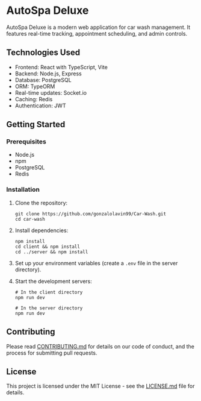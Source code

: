 # AutoSpa Deluxe

AutoSpa Deluxe is a modern web application for car wash management. It features real-time tracking, appointment scheduling, and admin controls.

## Technologies Used

- Frontend: React with TypeScript, Vite
- Backend: Node.js, Express
- Database: PostgreSQL
- ORM: TypeORM
- Real-time updates: Socket.io
- Caching: Redis
- Authentication: JWT

## Getting Started

### Prerequisites

- Node.js
- npm
- PostgreSQL
- Redis

### Installation

1. Clone the repository:
   ```
   git clone https://github.com/gonzalolavin99/Car-Wash.git
   cd car-wash
   ```

2. Install dependencies:
   ```
   npm install
   cd client && npm install
   cd ../server && npm install
   ```

3. Set up your environment variables (create a `.env` file in the server directory).

4. Start the development servers:
   ```
   # In the client directory
   npm run dev

   # In the server directory
   npm run dev
   ```

## Contributing

Please read [CONTRIBUTING.md](CONTRIBUTING.md) for details on our code of conduct, and the process for submitting pull requests.

## License

This project is licensed under the MIT License - see the [LICENSE.md](LICENSE.md) file for details.
